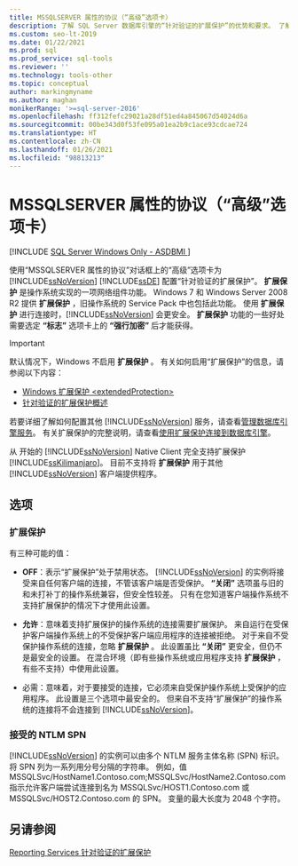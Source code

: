 ```yaml
---
title: MSSQLSERVER 属性的协议（“高级”选项卡）
description: 了解 SQL Server 数据库引擎的“针对验证的扩展保护”的优势和要求。 了解如何启用和配置它。
ms.custom: seo-lt-2019
ms.date: 01/22/2021
ms.prod: sql
ms.prod_service: sql-tools
ms.reviewer: ''
ms.technology: tools-other
ms.topic: conceptual
author: markingmyname
ms.author: maghan
monikerRange: '>=sql-server-2016'
ms.openlocfilehash: ff312fefc29021a28df51ed4a845067d54024d6a
ms.sourcegitcommit: 00be343d0f53fe095a01ea2b9c1ace93cdcae724
ms.translationtype: HT
ms.contentlocale: zh-CN
ms.lasthandoff: 01/26/2021
ms.locfileid: "98813213"
---
```

# <a name="protocols-for-mssqlserver-properties-advanced-tab"></a>MSSQLSERVER 属性的协议（“高级”选项卡）

[!INCLUDE [SQL Server Windows Only - ASDBMI ](../../includes/applies-to-version/sql-windows-only-asdbmi.md)]

使用“MSSQLSERVER 属性的协议”对话框上的“高级”选项卡为 [!INCLUDE[ssNoVersion](../../includes/ssnoversion-md.md)] [!INCLUDE[ssDE](../../includes/ssde-md.md)] 配置“针对验证的扩展保护”。 **扩展保护** 是操作系统实现的一项网络组件功能。 Windows 7 和 Windows Server 2008 R2 提供 **扩展保护** ，旧操作系统的 Service Pack 中也包括此功能。 使用 **扩展保护** 进行连接时，[!INCLUDE[ssNoVersion](../../includes/ssnoversion-md.md)] 会更安全。 **扩展保护** 功能的一些好处需要选定 **“标志”** 选项卡上的 **“强行加密”** 后才能获得。

> [!IMPORTANT]  
> 默认情况下，Windows 不启用 **扩展保护** 。 有关如何启用“扩展保护”的信息，请参阅以下内容：
> - [Windows 扩展保护 \<extendedProtection\>](/iis/configuration/system.webserver/security/authentication/windowsauthentication/extendedprotection/)
> - [针对验证的扩展保护概述](/dotnet/framework/wcf/feature-details/extended-protection-for-authentication-overview)

若要详细了解如何配置其他 [!INCLUDE[ssNoVersion](../../includes/ssnoversion-md.md)] 服务，请查看[管理数据库引擎服务](../../database-engine/configure-windows/manage-the-database-engine-services.md)。 有关扩展保护的完整说明，请查看[使用扩展保护连接到数据库引擎](../../database-engine/configure-windows/connect-to-the-database-engine-using-extended-protection.md)。

从 开始的 [!INCLUDE[ssNoVersion](../../includes/ssnoversion-md.md)] Native Client 完全支持扩展保护 [!INCLUDE[ssKilimanjaro](../../includes/sskilimanjaro-md.md)]。 目前不支持将 **扩展保护** 用于其他 [!INCLUDE[ssNoVersion](../../includes/ssnoversion-md.md)] 客户端提供程序。

## <a name="options"></a>选项

### <a name="extended-protection"></a>扩展保护

有三种可能的值：  

- **OFF**：表示“扩展保护”处于禁用状态。 [!INCLUDE[ssNoVersion](../../includes/ssnoversion-md.md)] 的实例将接受来自任何客户端的连接，不管该客户端是否受保护。 **“关闭”** 选项虽与旧的和未打补丁的操作系统兼容，但安全性较差。 只有在您知道客户端操作系统不支持扩展保护的情况下才使用此设置。

- **允许**：意味着支持扩展保护的操作系统的连接需要扩展保护。 来自运行在受保护客户端操作系统上的不受保护客户端应用程序的连接被拒绝。 对于来自不受保护操作系统的连接，忽略 **扩展保护** 。 此设置虽比 **“关闭”** 更安全，但仍不是最安全的设置。 在混合环境（即有些操作系统或应用程序支持 **扩展保护** ，有些不支持）中使用此设置。

- 必需：意味着，对于要接受的连接，它必须来自受保护操作系统上受保护的应用程序。 此设置是三个选项中最安全的。 但来自不支持“扩展保护”的操作系统的连接将不会连接到 [!INCLUDE[ssNoVersion](../../includes/ssnoversion-md.md)]。

### <a name="accepted-ntlm-spns"></a>接受的 NTLM SPN

[!INCLUDE[ssNoVersion](../../includes/ssnoversion-md.md)] 的实例可以由多个 NTLM 服务主体名称 (SPN) 标识。 将 SPN 列为一系列用分号分隔的字符串。 例如，值 MSSQLSvc/HostName1.Contoso.com;MSSQLSvc/HostName2.Contoso.com 指示允许客户端尝试连接到名为 MSSQLSvc/HOST1.Contoso.com 或 MSSQLSvc/HOST2.Contoso.com 的 SPN。 变量的最大长度为 2048 个字符。

## <a name="see-also"></a>另请参阅

[Reporting Services 针对验证的扩展保护](../../reporting-services/security/extended-protection-for-authentication-with-reporting-services.md)